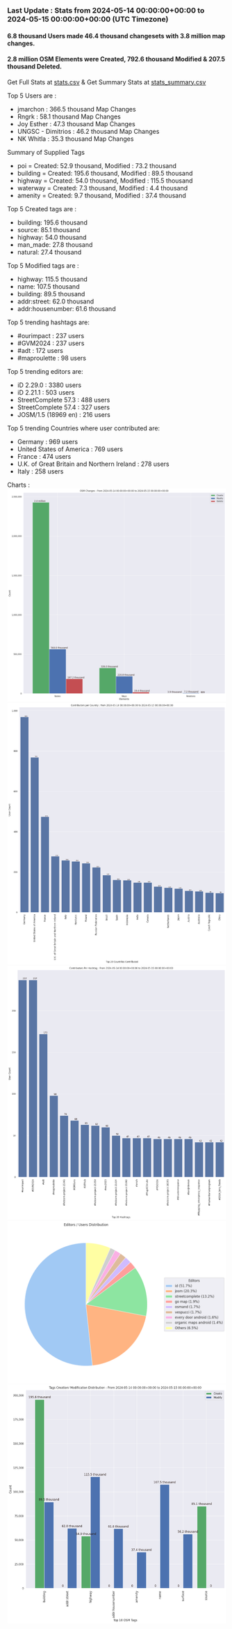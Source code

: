 ### Last Update : Stats from 2024-05-14 00:00:00+00:00 to 2024-05-15 00:00:00+00:00 (UTC Timezone)

#### 6.8 thousand Users made 46.4 thousand changesets with 3.8 million map changes.
#### 2.8 million OSM Elements were Created, 792.6 thousand Modified & 207.5 thousand Deleted.
Get Full Stats at [stats.csv](/stats/Global/Daily/stats.csv)
 & Get Summary Stats at [stats_summary.csv](/stats/Global/Daily/stats_summary.csv)

Top 5 Users are : 
- jmarchon : 366.5 thousand Map Changes
- Rngrk : 58.1 thousand Map Changes
- Joy Esther : 47.3 thousand Map Changes
- UNGSC - Dimitrios : 46.2 thousand Map Changes
- NK Whitla : 35.3 thousand Map Changes

Summary of Supplied Tags
- poi = Created: 52.9 thousand, Modified : 73.2 thousand
- building = Created: 195.6 thousand, Modified : 89.5 thousand
- highway = Created: 54.0 thousand, Modified : 115.5 thousand
- waterway = Created: 7.3 thousand, Modified : 4.4 thousand
- amenity = Created: 9.7 thousand, Modified : 37.4 thousand


Top 5 Created tags are :
- building: 195.6 thousand
- source: 85.1 thousand
- highway: 54.0 thousand
- man_made: 27.8 thousand
- natural: 27.4 thousand


Top 5 Modified tags are :
- highway: 115.5 thousand
- name: 107.5 thousand
- building: 89.5 thousand
- addr:street: 62.0 thousand
- addr:housenumber: 61.6 thousand


Top 5 trending hashtags are:
- #ourimpact : 237 users
- #GVM2024 : 237 users
- #adt : 172 users
- #maproulette : 98 users


Top 5 trending editors are:
- iD 2.29.0 : 3380 users
- iD 2.21.1 : 503 users
- StreetComplete 57.3 : 488 users
- StreetComplete 57.4 : 327 users
- JOSM/1.5 (18969 en) : 216 users


Top 5 trending Countries where user contributed are:
- Germany : 969 users
- United States of America : 769 users
- France : 474 users
- U.K. of Great Britain and Northern Ireland : 278 users
- Italy : 258 users


 Charts : 
![Alt text](./stats_osm_changes.png) 
![Alt text](./stats_users_per_country.png) 
![Alt text](./stats_users_per_hashtag.png) 
![Alt text](./stats_editors_pie_chart.png) 
![Alt text](./stats_tags.png) 
